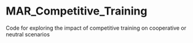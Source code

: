 # MAR_Competitive_Training
Code for exploring the impact of competitive training on cooperative or neutral scenarios
